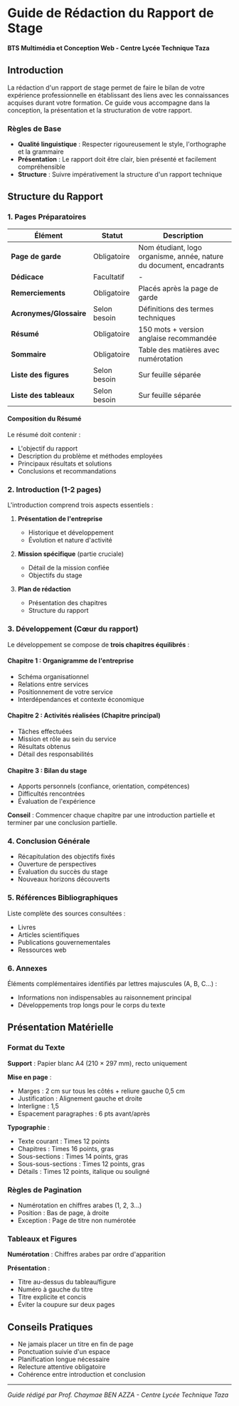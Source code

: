 # Guide de Rédaction du Rapport de Stage
**BTS Multimédia et Conception Web - Centre Lycée Technique Taza**

## Introduction

La rédaction d'un rapport de stage permet de faire le bilan de votre expérience professionnelle en établissant des liens avec les connaissances acquises durant votre formation. Ce guide vous accompagne dans la conception, la présentation et la structuration de votre rapport.

### Règles de Base

- **Qualité linguistique** : Respecter rigoureusement le style, l'orthographe et la grammaire
- **Présentation** : Le rapport doit être clair, bien présenté et facilement compréhensible
- **Structure** : Suivre impérativement la structure d'un rapport technique

## Structure du Rapport

### 1. Pages Préparatoires

| Élément | Statut | Description |
|---------|--------|-------------|
| **Page de garde** | Obligatoire | Nom étudiant, logo organisme, année, nature du document, encadrants |
| **Dédicace** | Facultatif | - |
| **Remerciements** | Obligatoire | Placés après la page de garde |
| **Acronymes/Glossaire** | Selon besoin | Définitions des termes techniques |
| **Résumé** | Obligatoire | 150 mots + version anglaise recommandée |
| **Sommaire** | Obligatoire | Table des matières avec numérotation |
| **Liste des figures** | Selon besoin | Sur feuille séparée |
| **Liste des tableaux** | Selon besoin | Sur feuille séparée |

#### Composition du Résumé
Le résumé doit contenir :
- L'objectif du rapport
- Description du problème et méthodes employées
- Principaux résultats et solutions
- Conclusions et recommandations

### 2. Introduction (1-2 pages)

L'introduction comprend trois aspects essentiels :

1. **Présentation de l'entreprise**
   - Historique et développement
   - Évolution et nature d'activité

2. **Mission spécifique** (partie cruciale)
   - Détail de la mission confiée
   - Objectifs du stage

3. **Plan de rédaction**
   - Présentation des chapitres
   - Structure du rapport

### 3. Développement (Cœur du rapport)

Le développement se compose de **trois chapitres équilibrés** :

#### Chapitre 1 : Organigramme de l'entreprise
- Schéma organisationnel
- Relations entre services
- Positionnement de votre service
- Interdépendances et contexte économique

#### Chapitre 2 : Activités réalisées (Chapitre principal)
- Tâches effectuées
- Mission et rôle au sein du service
- Résultats obtenus
- Détail des responsabilités

#### Chapitre 3 : Bilan du stage
- Apports personnels (confiance, orientation, compétences)
- Difficultés rencontrées
- Évaluation de l'expérience

**Conseil** : Commencer chaque chapitre par une introduction partielle et terminer par une conclusion partielle.

### 4. Conclusion Générale

- Récapitulation des objectifs fixés
- Ouverture de perspectives
- Évaluation du succès du stage
- Nouveaux horizons découverts

### 5. Références Bibliographiques

Liste complète des sources consultées :
- Livres
- Articles scientifiques
- Publications gouvernementales
- Ressources web

### 6. Annexes

Éléments complémentaires identifiés par lettres majuscules (A, B, C...) :
- Informations non indispensables au raisonnement principal
- Développements trop longs pour le corps du texte

## Présentation Matérielle

### Format du Texte

**Support** : Papier blanc A4 (210 × 297 mm), recto uniquement

**Mise en page** :
- Marges : 2 cm sur tous les côtés + reliure gauche 0,5 cm
- Justification : Alignement gauche et droite
- Interligne : 1,5
- Espacement paragraphes : 6 pts avant/après

**Typographie** :
- Texte courant : Times 12 points
- Chapitres : Times 16 points, gras
- Sous-sections : Times 14 points, gras
- Sous-sous-sections : Times 12 points, gras
- Détails : Times 12 points, italique ou souligné

### Règles de Pagination

- Numérotation en chiffres arabes (1, 2, 3...)
- Position : Bas de page, à droite
- Exception : Page de titre non numérotée

### Tableaux et Figures

**Numérotation** : Chiffres arabes par ordre d'apparition

**Présentation** :
- Titre au-dessus du tableau/figure
- Numéro à gauche du titre
- Titre explicite et concis
- Éviter la coupure sur deux pages

## Conseils Pratiques

- Ne jamais placer un titre en fin de page
- Ponctuation suivie d'un espace
- Planification longue nécessaire
- Relecture attentive obligatoire
- Cohérence entre introduction et conclusion

---

*Guide rédigé par Prof. Chaymae BEN AZZA - Centre Lycée Technique Taza*
